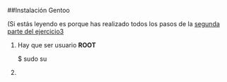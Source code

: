 ##Instalación Gentoo 

(Si estás leyendo es porque has realizado todos los pasos de la [segunda parte del ejercicio3](/Tema3/Ejercicio2y3.md#ejercicio3parte2)

1. Hay que ser usuario **ROOT**

	$ sudo su

2. 